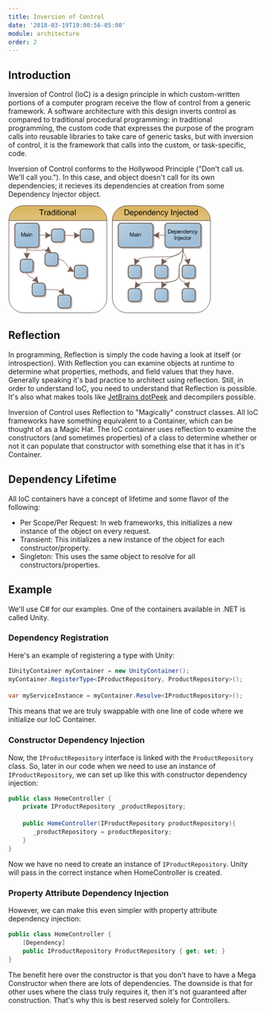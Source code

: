 ```yaml
---
title: Inversion of Control
date: '2018-03-19T19:00:56-05:00'
module: architecture
order: 2
---
```


## Introduction

Inversion of Control (IoC) is a design principle in which custom-written portions of a computer program receive the flow of control from a generic framework. A software architecture with this design inverts control as compared to traditional procedural programming: in traditional programming, the custom code that expresses the purpose of the program calls into reusable libraries to take care of generic tasks, but with inversion of control, it is the framework that calls into the custom, or task-specific, code.

Inversion of Control conforms to the Hollywood Principle ("Don't call us. We'll call you."). In this case, and object doesn't call for its own dependencies; it recieves its dependencies at creation from some Dependency Injector object.

![IoC](../images/ioc.png "IoC")

## Reflection

In programming, Reflection is simply the code having a look at itself (or introspection). With Reflection you can examine objects at runtime to determine what properties, methods, and field values that they have. Generally speaking it's bad practice to architect using reflection. Still, in order to understand IoC, you need to understand that Reflection is possible. It's also what makes tools like [JetBrains dotPeek](https://www.jetbrains.com/decompiler/) and decompilers possible.

Inversion of Control uses Reflection to "Magically" construct classes. All IoC frameworks have something equivalent to a Container, which can be thought of as a Magic Hat. The IoC container uses reflection to examine the constructors (and sometimes properties) of a class to determine whether or not it can populate that constructor with something else that it has in it's Container.

## Dependency Lifetime

All IoC containers have a concept of lifetime and some flavor of the following:

* Per Scope/Per Request: In web frameworks, this initializes a new instance of the object on every request.
* Transient: This initializes a new instance of the object for each constructor/property.
* Singleton: This uses the same object to resolve for all constructors/properties.

## Example

We'll use C# for our examples. One of the containers available in .NET is called Unity.

### Dependency Registration

Here's an example of registering a type with Unity:

```csharp
IUnityContainer myContainer = new UnityContainer();
myContainer.RegisterType<IProductRepository, ProductRepository>();

var myServiceInstance = myContainer.Resolve<IProductRepository>();
```

This means that we are truly swappable with one line of code where we initialize our IoC Container.

### Constructor Dependency Injection

Now, the `IProductRepository` interface is linked with the `ProductRepository` class. So, later in our code when we need to use an instance of `IProductRepository`, we can set up like this with constructor dependency injection:

```csharp
public class HomeController {
    private IProductRepository _productRepository;

    public HomeController(IProductRepository productRepository){
       _productRepository = productRepository;
    }
}
```

Now we have no need to create an instance of `IProductRepository`. Unity will pass in the correct instance when HomeController is created.

### Property Attribute Dependency Injection

However, we can make this even simpler with property attribute dependency injection:

```csharp
public class HomeController {
    [Dependency]
    public IProductRepository ProductRepository { get; set; }
}
```

The benefit here over the constructor is that you don't have to have a Mega Constructor when there are lots of dependencies. The downside is that for other uses where the class truly requires it, then it's not guaranteed after construction. That's why this is best reserved solely for Controllers.
